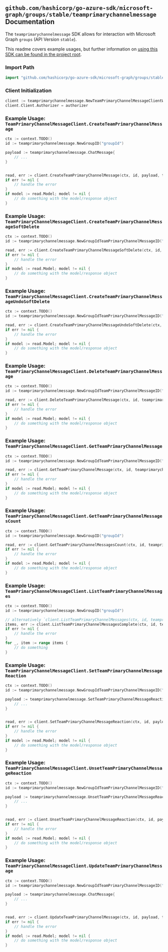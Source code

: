 
## `github.com/hashicorp/go-azure-sdk/microsoft-graph/groups/stable/teamprimarychannelmessage` Documentation

The `teamprimarychannelmessage` SDK allows for interaction with Microsoft Graph `groups` (API Version `stable`).

This readme covers example usages, but further information on [using this SDK can be found in the project root](https://github.com/hashicorp/go-azure-sdk/tree/main/docs).

### Import Path

```go
import "github.com/hashicorp/go-azure-sdk/microsoft-graph/groups/stable/teamprimarychannelmessage"
```


### Client Initialization

```go
client := teamprimarychannelmessage.NewTeamPrimaryChannelMessageClientWithBaseURI("https://graph.microsoft.com")
client.Client.Authorizer = authorizer
```


### Example Usage: `TeamPrimaryChannelMessageClient.CreateTeamPrimaryChannelMessage`

```go
ctx := context.TODO()
id := teamprimarychannelmessage.NewGroupID("groupId")

payload := teamprimarychannelmessage.ChatMessage{
	// ...
}


read, err := client.CreateTeamPrimaryChannelMessage(ctx, id, payload, teamprimarychannelmessage.DefaultCreateTeamPrimaryChannelMessageOperationOptions())
if err != nil {
	// handle the error
}
if model := read.Model; model != nil {
	// do something with the model/response object
}
```


### Example Usage: `TeamPrimaryChannelMessageClient.CreateTeamPrimaryChannelMessageSoftDelete`

```go
ctx := context.TODO()
id := teamprimarychannelmessage.NewGroupIdTeamPrimaryChannelMessageID("groupId", "chatMessageId")

read, err := client.CreateTeamPrimaryChannelMessageSoftDelete(ctx, id, teamprimarychannelmessage.DefaultCreateTeamPrimaryChannelMessageSoftDeleteOperationOptions())
if err != nil {
	// handle the error
}
if model := read.Model; model != nil {
	// do something with the model/response object
}
```


### Example Usage: `TeamPrimaryChannelMessageClient.CreateTeamPrimaryChannelMessageUndoSoftDelete`

```go
ctx := context.TODO()
id := teamprimarychannelmessage.NewGroupIdTeamPrimaryChannelMessageID("groupId", "chatMessageId")

read, err := client.CreateTeamPrimaryChannelMessageUndoSoftDelete(ctx, id, teamprimarychannelmessage.DefaultCreateTeamPrimaryChannelMessageUndoSoftDeleteOperationOptions())
if err != nil {
	// handle the error
}
if model := read.Model; model != nil {
	// do something with the model/response object
}
```


### Example Usage: `TeamPrimaryChannelMessageClient.DeleteTeamPrimaryChannelMessage`

```go
ctx := context.TODO()
id := teamprimarychannelmessage.NewGroupIdTeamPrimaryChannelMessageID("groupId", "chatMessageId")

read, err := client.DeleteTeamPrimaryChannelMessage(ctx, id, teamprimarychannelmessage.DefaultDeleteTeamPrimaryChannelMessageOperationOptions())
if err != nil {
	// handle the error
}
if model := read.Model; model != nil {
	// do something with the model/response object
}
```


### Example Usage: `TeamPrimaryChannelMessageClient.GetTeamPrimaryChannelMessage`

```go
ctx := context.TODO()
id := teamprimarychannelmessage.NewGroupIdTeamPrimaryChannelMessageID("groupId", "chatMessageId")

read, err := client.GetTeamPrimaryChannelMessage(ctx, id, teamprimarychannelmessage.DefaultGetTeamPrimaryChannelMessageOperationOptions())
if err != nil {
	// handle the error
}
if model := read.Model; model != nil {
	// do something with the model/response object
}
```


### Example Usage: `TeamPrimaryChannelMessageClient.GetTeamPrimaryChannelMessagesCount`

```go
ctx := context.TODO()
id := teamprimarychannelmessage.NewGroupID("groupId")

read, err := client.GetTeamPrimaryChannelMessagesCount(ctx, id, teamprimarychannelmessage.DefaultGetTeamPrimaryChannelMessagesCountOperationOptions())
if err != nil {
	// handle the error
}
if model := read.Model; model != nil {
	// do something with the model/response object
}
```


### Example Usage: `TeamPrimaryChannelMessageClient.ListTeamPrimaryChannelMessages`

```go
ctx := context.TODO()
id := teamprimarychannelmessage.NewGroupID("groupId")

// alternatively `client.ListTeamPrimaryChannelMessages(ctx, id, teamprimarychannelmessage.DefaultListTeamPrimaryChannelMessagesOperationOptions())` can be used to do batched pagination
items, err := client.ListTeamPrimaryChannelMessagesComplete(ctx, id, teamprimarychannelmessage.DefaultListTeamPrimaryChannelMessagesOperationOptions())
if err != nil {
	// handle the error
}
for _, item := range items {
	// do something
}
```


### Example Usage: `TeamPrimaryChannelMessageClient.SetTeamPrimaryChannelMessageReaction`

```go
ctx := context.TODO()
id := teamprimarychannelmessage.NewGroupIdTeamPrimaryChannelMessageID("groupId", "chatMessageId")

payload := teamprimarychannelmessage.SetTeamPrimaryChannelMessageReactionRequest{
	// ...
}


read, err := client.SetTeamPrimaryChannelMessageReaction(ctx, id, payload, teamprimarychannelmessage.DefaultSetTeamPrimaryChannelMessageReactionOperationOptions())
if err != nil {
	// handle the error
}
if model := read.Model; model != nil {
	// do something with the model/response object
}
```


### Example Usage: `TeamPrimaryChannelMessageClient.UnsetTeamPrimaryChannelMessageReaction`

```go
ctx := context.TODO()
id := teamprimarychannelmessage.NewGroupIdTeamPrimaryChannelMessageID("groupId", "chatMessageId")

payload := teamprimarychannelmessage.UnsetTeamPrimaryChannelMessageReactionRequest{
	// ...
}


read, err := client.UnsetTeamPrimaryChannelMessageReaction(ctx, id, payload, teamprimarychannelmessage.DefaultUnsetTeamPrimaryChannelMessageReactionOperationOptions())
if err != nil {
	// handle the error
}
if model := read.Model; model != nil {
	// do something with the model/response object
}
```


### Example Usage: `TeamPrimaryChannelMessageClient.UpdateTeamPrimaryChannelMessage`

```go
ctx := context.TODO()
id := teamprimarychannelmessage.NewGroupIdTeamPrimaryChannelMessageID("groupId", "chatMessageId")

payload := teamprimarychannelmessage.ChatMessage{
	// ...
}


read, err := client.UpdateTeamPrimaryChannelMessage(ctx, id, payload, teamprimarychannelmessage.DefaultUpdateTeamPrimaryChannelMessageOperationOptions())
if err != nil {
	// handle the error
}
if model := read.Model; model != nil {
	// do something with the model/response object
}
```
